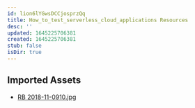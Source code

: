 ```yaml
---
id: lion6lYGwsDCCjosprzQq
title: How_to_test_serverless_cloud_applications Resources
desc: ''
updated: 1645225706381
created: 1645225706381
stub: false
isDir: true
---
```

## Imported Assets
- [RB 2018-11-0910.jpg](/assets/rb-2018-11-0910.jpg)
